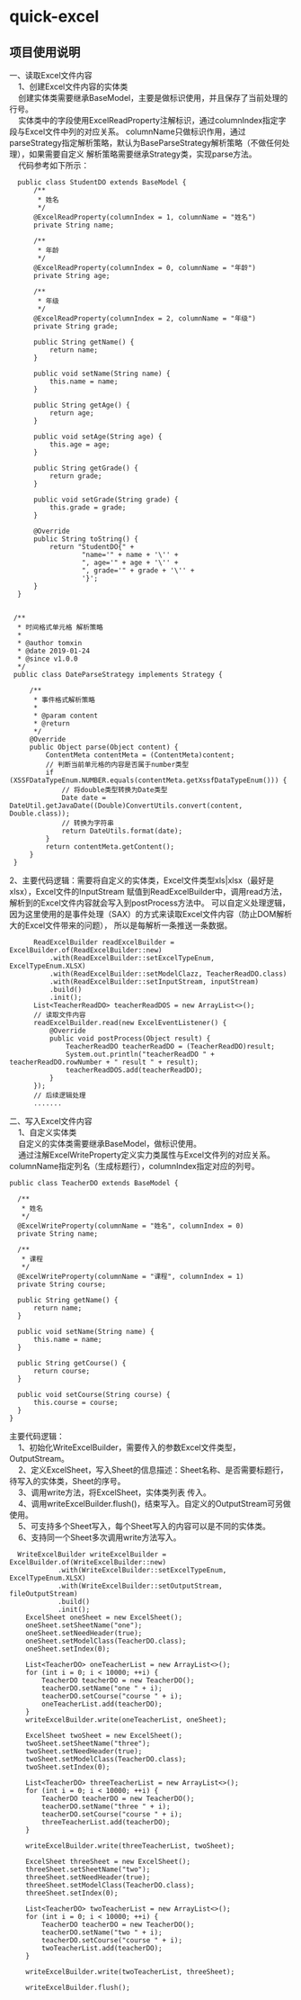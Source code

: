 # quick-excel  
## 项目使用说明  
一、读取Excel文件内容  
&nbsp;&nbsp;&nbsp;&nbsp;1、创建Excel文件内容的实体类    
&nbsp;&nbsp;&nbsp;&nbsp;创建实体类需要继承BaseModel，主要是做标识使用，并且保存了当前处理的行号。  
&nbsp;&nbsp;&nbsp;&nbsp;实体类中的字段使用ExcelReadProperty注解标识，通过columnIndex指定字段与Excel文件中列的对应关系。
columnName只做标识作用，通过parseStrategy指定解析策略，默认为BaseParseStrategy解析策略（不做任何处理），如果需要自定义
解析策略需要继承Strategy类，实现parse方法。  
&nbsp;&nbsp;&nbsp;&nbsp;代码参考如下所示：
      
      public class StudentDO extends BaseModel {
          /**
           * 姓名
           */
          @ExcelReadProperty(columnIndex = 1, columnName = "姓名")
          private String name;
      
          /**
           * 年龄
           */
          @ExcelReadProperty(columnIndex = 0, columnName = "年龄")
          private String age;
      
          /**
           * 年级
           */
          @ExcelReadProperty(columnIndex = 2, columnName = "年级")
          private String grade;
      
          public String getName() {
              return name;
          }
      
          public void setName(String name) {
              this.name = name;
          }
      
          public String getAge() {
              return age;
          }
      
          public void setAge(String age) {
              this.age = age;
          }
      
          public String getGrade() {
              return grade;
          }
      
          public void setGrade(String grade) {
              this.grade = grade;
          }
      
          @Override
          public String toString() {
              return "StudentDO{" +
                      "name='" + name + '\'' +
                      ", age='" + age + '\'' +
                      ", grade='" + grade + '\'' +
                      '}';
          }
      }
      
      
     /**
      * 时间格式单元格 解析策略
      *
      * @author tomxin
      * @date 2019-01-24
      * @since v1.0.0
      */
     public class DateParseStrategy implements Strategy {
     
         /**
          * 事件格式解析策略
          *
          * @param content
          * @return
          */
         @Override
         public Object parse(Object content) {
             ContentMeta contentMeta = (ContentMeta)content;
             // 判断当前单元格的内容是否属于number类型
             if (XSSFDataTypeEnum.NUMBER.equals(contentMeta.getXssfDataTypeEnum())) {
                 // 将double类型转换为Date类型
                 Date date = DateUtil.getJavaDate((Double)ConvertUtils.convert(content, Double.class));
                 // 转换为字符串
                 return DateUtils.format(date);
             }
             return contentMeta.getContent();
         }
     }
     
    
  2、主要代码逻辑：需要将自定义的实体类，Excel文件类型xls|xlsx（最好是xlsx），Excel文件的InputStream
  赋值到ReadExcelBuilder中，调用read方法，解析到的Excel文件内容就会写入到postProcess方法中。
  可以自定义处理逻辑，因为这里使用的是事件处理（SAX）的方式来读取Excel文件内容（防止DOM解析大的Excel文件带来的问题），
  所以是每解析一条推送一条数据。
  
          ReadExcelBuilder readExcelBuilder = ExcelBuilder.of(ReadExcelBuilder::new)
              .with(ReadExcelBuilder::setExcelTypeEnum, ExcelTypeEnum.XLSX)
              .with(ReadExcelBuilder::setModelClazz, TeacherReadDO.class)
              .with(ReadExcelBuilder::setInputStream, inputStream)
              .build()
              .init();
          List<TeacherReadDO> teacherReadDOS = new ArrayList<>();
          // 读取文件内容
          readExcelBuilder.read(new ExcelEventListener() {
              @Override
              public void postProcess(Object result) {
                  TeacherReadDO teacherReadDO = (TeacherReadDO)result;
                  System.out.println("teacherReadDO " + teacherReadDO.rowNumber + " result " + result);
                  teacherReadDOS.add(teacherReadDO);
              }
          });
          // 后续逻辑处理
          .......
  二、写入Excel文件内容  
&nbsp;&nbsp;&nbsp;&nbsp;1、自定义实体类  
&nbsp;&nbsp;&nbsp;&nbsp;自定义的实体类需要继承BaseModel，做标识使用。  
&nbsp;&nbsp;&nbsp;&nbsp;通过注解ExcelWriteProperty定义实力类属性与Excel文件列的对应关系。
columnName指定列名（生成标题行），columnIndex指定对应的列号。     
                    
    public class TeacherDO extends BaseModel {
  
      /**
       * 姓名
       */
      @ExcelWriteProperty(columnName = "姓名", columnIndex = 0)
      private String name;
  
      /**
       * 课程
       */
      @ExcelWriteProperty(columnName = "课程", columnIndex = 1)
      private String course;
  
      public String getName() {
          return name;
      }
  
      public void setName(String name) {
          this.name = name;
      }
  
      public String getCourse() {
          return course;
      }
  
      public void setCourse(String course) {
          this.course = course;
      }
    }
 主要代码逻辑：                    
 &nbsp;&nbsp;&nbsp;&nbsp;1、初始化WriteExcelBuilder，需要传入的参数Excel文件类型，OutputStream。  
 &nbsp;&nbsp;&nbsp;&nbsp;2、定义ExcelSheet，写入Sheet的信息描述：Sheet名称、是否需要标题行，待写入的实体类，Sheet的序号。  
 &nbsp;&nbsp;&nbsp;&nbsp;3、调用write方法，将ExcelSheet，实体类列表 传入。  
 &nbsp;&nbsp;&nbsp;&nbsp;4、调用writeExcelBuilder.flush()，结束写入。自定义的OutputStream可另做使用。  
 &nbsp;&nbsp;&nbsp;&nbsp;5、可支持多个Sheet写入，每个Sheet写入的内容可以是不同的实体类。  
 &nbsp;&nbsp;&nbsp;&nbsp;6、支持同一个Sheet多次调用write方法写入。
 
      WriteExcelBuilder writeExcelBuilder = ExcelBuilder.of(WriteExcelBuilder::new)
                .with(WriteExcelBuilder::setExcelTypeEnum, ExcelTypeEnum.XLSX)
                .with(WriteExcelBuilder::setOutputStream, fileOutputStream)
                .build()
                .init();
        ExcelSheet oneSheet = new ExcelSheet();
        oneSheet.setSheetName("one");
        oneSheet.setNeedHeader(true);
        oneSheet.setModelClass(TeacherDO.class);
        oneSheet.setIndex(0);

        List<TeacherDO> oneTeacherList = new ArrayList<>();
        for (int i = 0; i < 10000; ++i) {
            TeacherDO teacherDO = new TeacherDO();
            teacherDO.setName("one " + i);
            teacherDO.setCourse("course " + i);
            oneTeacherList.add(teacherDO);
        }
        writeExcelBuilder.write(oneTeacherList, oneSheet);

        ExcelSheet twoSheet = new ExcelSheet();
        twoSheet.setSheetName("three");
        twoSheet.setNeedHeader(true);
        twoSheet.setModelClass(TeacherDO.class);
        twoSheet.setIndex(0);

        List<TeacherDO> threeTeacherList = new ArrayList<>();
        for (int i = 0; i < 10000; ++i) {
            TeacherDO teacherDO = new TeacherDO();
            teacherDO.setName("three " + i);
            teacherDO.setCourse("course " + i);
            threeTeacherList.add(teacherDO);
        }

        writeExcelBuilder.write(threeTeacherList, twoSheet);

        ExcelSheet threeSheet = new ExcelSheet();
        threeSheet.setSheetName("two");
        threeSheet.setNeedHeader(true);
        threeSheet.setModelClass(TeacherDO.class);
        threeSheet.setIndex(0);

        List<TeacherDO> twoTeacherList = new ArrayList<>();
        for (int i = 0; i < 10000; ++i) {
            TeacherDO teacherDO = new TeacherDO();
            teacherDO.setName("two " + i);
            teacherDO.setCourse("course " + i);
            twoTeacherList.add(teacherDO);
        }

        writeExcelBuilder.write(twoTeacherList, threeSheet);

        writeExcelBuilder.flush();


